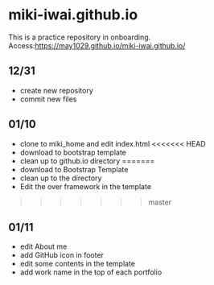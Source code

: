 # miki-iwai.github.io

This is a practice repository in onboarding.
Access:https://may1029.github.io/miki-iwai.github.io/

## 12/31
* create new repository
* commit new files

## 01/10
* clone to miki_home and edit index.html
<<<<<<< HEAD
* download to bootstrap template
* clean up to github.io directory
=======
* download to Bootstrap Template
* clean up to the directory
* Edit the over framework in the template
>>>>>>> master

## 01/11
* edit About me
* add GitHub icon in footer
* edit some contents in the template
* add work name in the top of each portfolio

